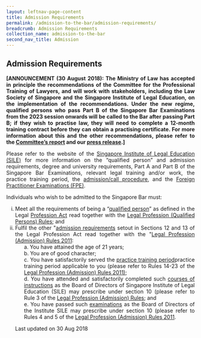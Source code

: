 ```yaml
---
layout: leftnav-page-content
title: Admission Requirements
permalink: /admission-to-the-bar/admission-requirements/
breadcrumb: Admission Requirements
collection_name: admission-to-the-bar
second_nav_title: Admission
---
```


**Admission Requirements**
---

<p style="text-align: justify"><b>[ANNOUNCEMENT (30 August 2018): The Ministry of Law has accepted in principle the recommendations of the Committee for the Professional Training of Lawyers, and will work with stakeholders, including the Law Society of Singapore and the Singapore Institute of Legal Education, on the implementation of the recommendations. Under the new regime, qualified persons who pass Part B of the Singapore Bar Examinations from the 2023 session onwards will be called to the Bar after passing Part B; if they wish to practise law, they will need to complete a 12-month training contract before they can obtain a practising certificate.  For more information about this and the other recommendations, please refer to the <a href="https://www.supremecourt.gov.sg/publications/commemorative-and-other-publications" target="_blank">Committee’s report</a> and our <a href="/news/press-releases/law-ministry-accepts-recommendations-to-strengthen-professional" target="_blank">press release</a>.]</b></p>

<p style="text-align: justify">Please refer to the website of the <a href="http://www.sile.edu.sg/">Singapore Institute of Legal Education (SILE)</a> for more information on the “qualified person” and admission requirements, degree and university requirements, Part A and Part B of the Singapore Bar Examinations, relevant legal training and/or work, the practice training period, the <a href="http://www.sile.edu.sg/admission-process/procedure">admission/call procedure</a>, and the <a href="http://www.sile.edu.sg/foreign-practitioner-examinations">Foreign Practitioner Examinations (FPE)</a>.</p>

Individuals who wish to be admitted to the Singapore Bar must:

<ol style="list-style-type: lower-roman">
<li style="text-align: justify">Meet all the requirements of being a “<a href="http://www.sile.edu.sg/qualified-person" target="_blank">qualified person</a>” as defined in the Legal <a href="/admission-to-the-bar/admission-requirements/relevant-legislation/" target="_blank">Profession Act</a> read together with the <a href="#">Legal Profession (Qualified Persons) Rules</a>; and</li>
<li style="text-align: justify">Fulfil the other "<a href="http://www.sile.edu.sg/admission-to-the-singapore-bar" target="_blank">admission requirements</a> setout in Sections 12 and 13 of the Legal Profession Act read together with the "<a href="/admission-to-the-bar/admission-requirements/relevant-legislation/">Legal Profession (Admission) Rules 2011</a>:
<ol style="list-style-type: lower-alpha; list-style-position: inside">
<li>You have attained the age of 21 years;</li>
<li>You are of good character;</li>
<li style="text-align: justify">You have satisfactorily served the <a href="http://www.sile.edu.sg/admission-requirements/practice-training-period" target="_blank">practice training period</a>practice training period applicable to you (please refer to Rules 14-23 of the <a href="/admission-to-the-bar/admission-requirements/relevant-legislation/" target="_blank">Legal Profession (Admission) Rules 2011)</a>;</li>  
<li style="text-align: justify">You have attended and satisfactorily completed such <a href="http://www.sile.edu.sg/part-b" target="_blank">courses of instructions</a> as the Board of Directors of Singapore Institute of Legal Education (SILE) may prescribe under section 10 (please refer to Rule 3 of the <a href="/admission-to-the-bar/admission-requirements/relevant-legislation/" target="_blank">Legal Profession (Admission) Rules</a>; and</li>
<li style="text-align: justify">You have passed such <a href="http://www.sile.edu.sg/part-b" target="_blank">examinations</a> as the Board of Directors of the Institute SILE may prescribe under section 10 (please refer to Rules 4 and 5 of the <a href="/admission-to-the-bar/admission-requirements/relevant-legislation/" target="_blank">Legal Profession (Admission) Rules 2011</a>.</li>
</ol>
</li>

<p class="right-side-updated">Last updated on 30 Aug 2018</p> 
